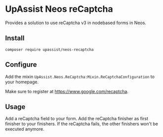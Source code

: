 # UpAssist Neos reCaptcha

Provides a solution to use reCaptcha v3 in nodebased forms in Neos.

## Install

```composer require upassist/neos-recaptcha```

## Configure

Add the mixin `UpAssist.Neos.ReCaptcha:Mixin.ReCaptchaConfiguration` to your homepage.

Make sure to register at https://www.google.com/recaptcha.

## Usage

Add a reCaptcha field to your form.
Add the reCaptcha finisher as first finisher to your finishers. If the reCaptcha fails, the other finishers won't be
executed anymore.
